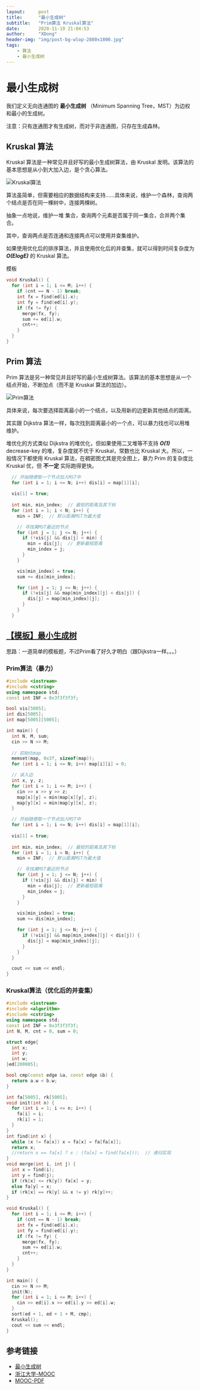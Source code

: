```yaml
---
layout:     post
title:      "最小生成树"
subtitle:   "Prim算法 Kruskal算法"
date:       2020-11-19 21:04:53
author:     "XDong"
header-img: "img/post-bg-wlop-2880x1800.jpg"
tags:
    - 算法
    - 最小生成树
---
```



# 最小生成树

我们定义无向连通图的 **最小生成树** （Minimum Spanning Tree，MST）为边权和最小的生成树。

注意：只有连通图才有生成树，而对于非连通图，只存在生成森林。

## Kruskal 算法

Kruskal 算法是一种常见并且好写的最小生成树算法，由 Kruskal 发明。该算法的基本思想是从小到大加入边，是个贪心算法。

![Kruskal算法](/img/algorithms/mst-2.jpg)

算法虽简单，但需要相应的数据结构来支持……具体来说，维护一个森林，查询两个结点是否在同一棵树中，连接两棵树。

抽象一点地说，维护一堆 集合，查询两个元素是否属于同一集合，合并两个集合。

其中，查询两点是否连通和连接两点可以使用并查集维护。

如果使用优化后的排序算法，并且使用优化后的并查集，就可以得到时间复杂度为 ***O(ElogE)*** 的 Kruskal 算法。

模板

```cpp
void Kruskal() {
  for (int i = 1; i <= M; i++) {
    if (cnt == N - 1) break;
    int fx = find(ed[i].x);
    int fy = find(ed[i].y);
    if (fx != fy) {
      merge(fx, fy);
      sum += ed[i].w;
      cnt++;
    }
  }
}
```

## Prim 算法

Prim 算法是另一种常见并且好写的最小生成树算法。该算法的基本思想是从一个结点开始，不断加点（而不是 Kruskal 算法的加边）。

![Prim算法](/img/algorithms/mst-1.jpg)

具体来说，每次要选择距离最小的一个结点，以及用新的边更新其他结点的距离。

其实跟 Dijkstra 算法一样，每次找到距离最小的一个点，可以暴力找也可以用堆维护。

堆优化的方式类似 Dijkstra 的堆优化，但如果使用二叉堆等不支持 ***O(1)*** decrease-key 的堆，复杂度就不优于 Kruskal，常数也比 Kruskal 大。所以，一般情况下都使用 Kruskal 算法，在稠密图尤其是完全图上，暴力 Prim 的复杂度比 Kruskal 优，但 **不一定** 实际跑得更快。

```cpp
  // 开始随便取一个节点加入MST中
  for (int i = 1; i <= N; i++) dis[i] = map[1][i];
  
  vis[1] = true;
  
  int min, min_index;  // 最短的距离及其下标
  for (int i = 1; i < N; i++) {
    min = INF;  // 默认距离MST为最大值

    // 寻找离MST最近的节点
    for (int j = 1; j <= N; j++) {
      if (!vis[j] && dis[j] < min) {
        min = dis[j];  // 更新最短距离
        min_index = j;
      }
    }

    vis[min_index] = true;
    sum += dis[min_index];

    for (int j = 1; j <= N; j++) {
      if (!vis[j] && map[min_index][j] < dis[j]) {
        dis[j] = map[min_index][j];
      }
    }
  }
```

## [【模板】最小生成树](https://www.luogu.com.cn/problem/P3366)

思路：一道简单的模板题，不过Prim看了好久才明白（跟Dijkstra一样。。。）

### Prim算法（暴力）

```cpp
#include <iostream>
#include <cstring>
using namespace std;
const int INF = 0x3f3f3f3f;

bool vis[5005];
int dis[5005];
int map[5005][5005];

int main() {
  int N, M, sum;
  cin >> N >> M;
  
  // 初始化map
  memset(map, 0x3f, sizeof(map));
  for (int i = 1; i <= N; i++) map[i][i] = 0;

  // 读入边
  int x, y, z;
  for (int i = 1; i <= M; i++) {
    cin >> x >> y >> z;
    map[x][y] = min(map[x][y], z);
    map[y][x] = min(map[y][x], z);
  }

  // 开始随便取一个节点加入MST中
  for (int i = 1; i <= N; i++) dis[i] = map[1][i];
  
  vis[1] = true;
  
  int min, min_index;  // 最短的距离及其下标
  for (int i = 1; i < N; i++) {
    min = INF;  // 默认距离MST为最大值

    // 寻找离MST最近的节点
    for (int j = 1; j <= N; j++) {
      if (!vis[j] && dis[j] < min) {
        min = dis[j];  // 更新最短距离
        min_index = j;
      }
    }

    vis[min_index] = true;
    sum += dis[min_index];

    for (int j = 1; j <= N; j++) {
      if (!vis[j] && map[min_index][j] < dis[j]) {
        dis[j] = map[min_index][j];
      }
    }
  }

  cout << sum << endl;
}
```

### Kruskal算法（优化后的并查集）

```cpp
#include <iostream>
#include <algorithm>
#include <cstring>
using namespace std;
const int INF = 0x3f3f3f3f;
int N, M, cnt = 0, sum = 0;

struct edge{
  int x;
  int y;
  int w;
}ed[200005];

bool cmp(const edge &a, const edge &b) {
  return a.w < b.w;
}

int fa[5005], rk[5005];
void init(int n) {
  for (int i = 1; i <= n; i++) {
    fa[i] = i;
    rk[i] = 1;
  }
}
int find(int x) {
  while (x != fa[x]) x = fa[x] = fa[fa[x]];
  return x;
  //return x == fa[x] ? x : (fa[x] = find(fa[x]));  // 递归实现
}
void merge(int i, int j) {
  int x = find(i);
  int y = find(j);
  if (rk[x] <= rk[y]) fa[x] = y;
  else fa[y] = x;
  if (rk[x] == rk[y] && x != y) rk[y]++;
}

void Kruskal() {
  for (int i = 1; i <= M; i++) {
    if (cnt == N - 1) break;
    int fx = find(ed[i].x);
    int fy = find(ed[i].y);
    if (fx != fy) {
      merge(fx, fy);
      sum += ed[i].w;
      cnt++;
    }
  }
}

int main() {
  cin >> N >> M;
  init(N);
  for (int i = 1; i <= M; i++) {
    cin >> ed[i].x >> ed[i].y >> ed[i].w;
  }
  sort(ed + 1, ed + 1 + M, cmp);
  Kruskal();
  cout << sum << endl;
}
```

## 参考链接

- [最小生成树](https://oi-wiki.org/graph/mst/)
- [浙江大学-MOOC](https://www.icourse163.org/course/ZJU-93001)
- [MOOC-PDF](/pdf/8-1.pdf)